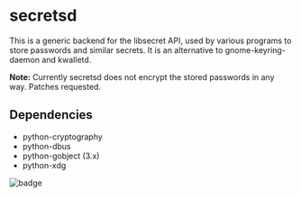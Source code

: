 # secretsd

This is a generic backend for the libsecret API, used by various programs to store passwords and similar secrets. It is an alternative to gnome-keyring-daemon and kwalletd.

**Note:** Currently secretsd does not encrypt the stored passwords in any way. Patches requested.

## Dependencies

  * python-cryptography
  * python-dbus
  * python-gobject (3.x)
  * python-xdg

![badge](https://img.shields.io/badge/works%20on%20my%20machine-yes-green.svg?style=flat)
